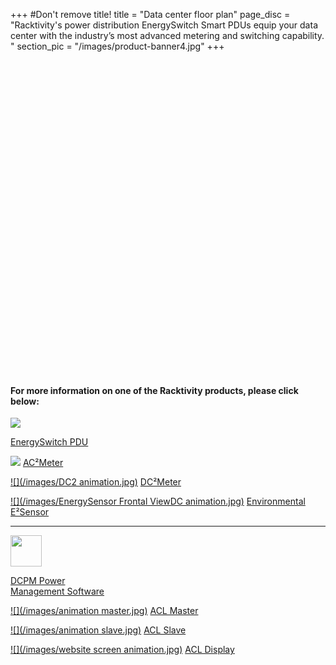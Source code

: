 +++
#Don't remove title!
title = "Data center floor plan"
page_disc = "Racktivity's power distribution EnergySwitch Smart PDUs equip your data center with the industry’s most advanced metering and switching capability.  "
section_pic = "/images/product-banner4.jpg"
+++


<object id="myFlashContent" height="500" width="950"><param name="movie" value="/flash/Racktivity-datacenter-animation_ACL.swf" />
</object>

#### For more information on one of the Racktivity products, please click below:

<div class="mainpic">
<a href ="/products/rack-power-management"><img src="/images/0U_HW_C13_controlpanel_animation.jpg"></a>
<a href ="/products/rack-power-management"><p>EnergySwitch PDU</p>
</div>

[![](/images/dCanimation.jpg)](/products/infrastructure-power-management/ac-power-monitoring-ac2meter)
[AC²Meter](/products/infrastructure-power-management/ac-power-monitoring-ac2meter)

[![](/images/DC2 animation.jpg)](/products/infrastructure-power-management/dc-power-monitoring)
[DC²Meter](/products/infrastructure-power-management/dc-power-monitoring)

[![](/images/EnergySensor Frontal ViewDC animation.jpg)](/products/e2sensor/e2sensor)
[Environmental E²Sensor](/products/rack-power-management)

 ***********
<div class="mainpic">
<a href ="/products/power-management-software/dcpm"><img src="/images/softwarebox-gauge_animation.jpg" height="50" width="50"></a>
<a href ="/products/power-management-software/dcpm"><p>DCPM Power<br> Management Software</p>
</div>


[![](/images/animation master.jpg)](/products/infrastructure-power-management/acl-master)
[ACL Master](/products/infrastructure-power-management/acl-maste)

[![](/images/animation slave.jpg)](/products/infrastructure-power-management/acl-slave)
[ACL Slave](/products/infrastructure-power-management/acl-slave)

[![](/images/website screen animation.jpg)](/products/infrastructure-power-management/acld-display)
[ACL Display](/products/infrastructure-power-management/acld-display) 